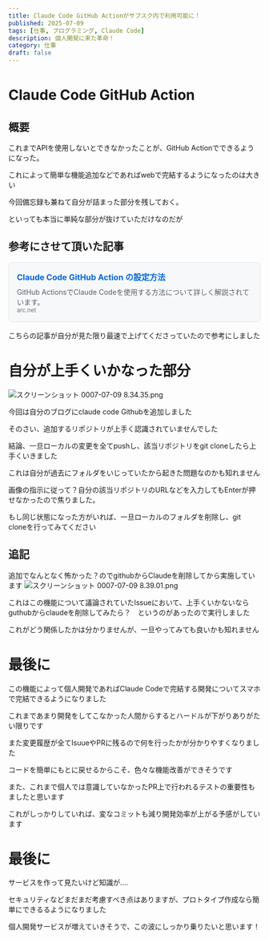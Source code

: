 ```yaml
---
title: Claude Code GitHub Actionがサブスク内で利用可能に！
published: 2025-07-09
tags: [仕事, プログラミング, Claude Code]
description: 個人開発に来た革命！
category: 仕事
draft: false
---
```

# Claude Code GitHub Action　

## 概要

これまでAPIを使用しないとできなかったことが、GitHub Actionでできるようになった。

これによって簡単な機能追加などであればwebで完結するようになったのは大きい

今回備忘録も兼ねて自分が詰まった部分を残しておく。

といっても本当に単純な部分が抜けていただけなのだが

## 参考にさせて頂いた記事

<div style="border: 1px solid #e1e4e8; border-radius: 8px; padding: 16px; margin: 16px 0; background-color: #f6f8fa;">
  <h4 style="margin: 0 0 8px 0; font-size: 16px;">
    <a href="https://arc.net/l/quote/rismoxfh" target="_blank" rel="noopener noreferrer" style="text-decoration: none; color: #0366d6;">
      Claude Code GitHub Action の設定方法
    </a>
  </h4>
  <p style="margin: 0; color: #586069; font-size: 14px;">
    GitHub ActionsでClaude Codeを使用する方法について詳しく解説されています。
  </p>
  <small style="color: #6a737d;">arc.net</small>
</div>

こちらの記事が自分が見た限り最速で上げてくださっていたので参考にしました


# 自分が上手くいかなった部分

![スクリーンショット 0007-07-09 8.34.35.png](../media/スクリーンショット%200007-07-09%208.34.35.png)

今回は自分のブログにclaude code Githubを追加しました

そのさい、追加するリポジトリが上手く認識されていませんでした

結論、一旦ローカルの変更を全てpushし、該当リポジトリをgit cloneしたら上手くいきました

これは自分が過去にフォルダをいじっていたから起きた問題なのかも知れません

画像の指示に従って？自分の該当リポジトリのURLなどを入力してもEnterが押せなかったので焦りました。

もし同じ状態になった方がいれば、一旦ローカルのフォルダを削除し、git cloneを行ってみてください

## 追記

追加でなんとなく怖かった？のでgithubからClaudeを削除してから実施しています
![スクリーンショット 0007-07-09 8.39.01.png](../media/スクリーンショット%200007-07-09%208.39.01.png)

これはこの機能について議論されていたIssueにおいて、上手くいかないならguthubからclaudeを削除してみたら？　というのがあったので実行しました

これがどう関係したかは分かりませんが、一旦やってみても良いかも知れません

# 最後に

この機能によって個人開発であればClaude Codeで完結する開発についてスマホで完結できるようになりました

これまであまり開発をしてこなかった人間からするとハードルが下がりありがたい限りです

また変更履歴が全てIsuueやPRに残るので何を行ったかが分かりやすくなりました

コードを簡単にもとに戻せるからこそ、色々な機能改善ができそうです

また、これまで個人では意識していなかったPR上で行われるテストの重要性もましたと思います

これがしっかりしていれば、変なコミットも減り開発効率が上がる予感がしています

# 最後に

サービスを作って見たいけど知識が....

セキュリティなどまだまだ考慮すべき点はありますが、プロトタイプ作成なら簡単にできるるようになりました

個人開発サービスが増えていきそうで、この波にしっかり乗りたいと思います！




